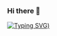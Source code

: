 ### Hi there 👋

[![Typing SVG](https://readme-typing-svg.herokuapp.com?font=Fira+Code&pause=1000&color=2AF700&width=435&lines=welcome+to+my+profile+%3A))](https://git.io/typing-svg)


<!--
**Daniel1285/Daniel1285** is a ✨ _special_ ✨ repository because its `README.md` (this file) appears on your GitHub profile.

Here are some ideas to get you started:

- 🔭 I’m currently working on ...
- 🌱 I’m currently learning ...
- 👯 I’m looking to collaborate on ...
- 🤔 I’m looking for help with ...
- 💬 Ask me about ...
- 📫 How to reach me: ...
- 😄 Pronouns: ...
- ⚡ Fun fact: ...
-->
